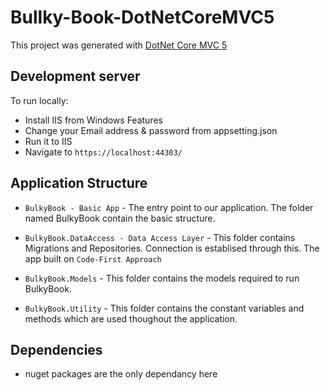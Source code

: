 # Bullky-Book-DotNetCoreMVC5

This project was generated with [DotNet Core MVC 5](https://docs.microsoft.com/en-us/dotnet/core/dotnet-five)

## Development server

To run locally:

- Install IIS from Windows Features
- Change your Email address & password from appsetting.json
- Run it to IIS 
- Navigate to `https://localhost:44303/`

## Application Structure

- `BulkyBook - Basic App` - The entry point to our application. The folder named BulkyBook contain the basic structure.

- `BulkyBook.DataAccess - Data Access Layer` - This folder contains Migrations and Repositories. Connection is establised through this. The app built on `Code-First Approach`

- `BulkyBook.Models` - This folder contains the models required to run BulkyBook.

- `BulkyBook.Utility` - This folder contains the constant variables and methods which are used thoughout the application.

## Dependencies
- nuget packages are the only dependancy here   
